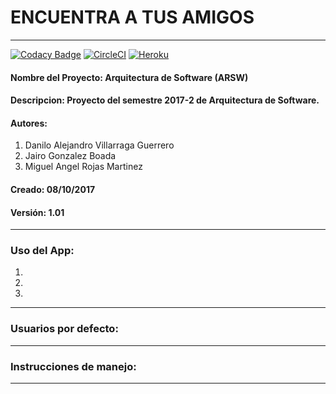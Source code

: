# ENCUENTRA A TUS AMIGOS
***
[![Codacy Badge](https://api.codacy.com/project/badge/Grade/c653d1358b154962946629e8dec4c483)](https://www.codacy.com/app/Proyectoarsw2017/ARSW-Proyecto-EncuentraATusAmigos-2017-2/dashboard)
[![CircleCI](https://circleci.com/gh/Chuzz1996/ARSW-CamposDeGuerra.svg?style=svg)](https://circleci.com/gh/Proyectoarsw2017/ARSW-Proyecto-EncuentraATusAmigos-2017-2)
[![Heroku](https://wmpics.pics/di-D9YP.png)](https://arsw-proyecto-2017-2.herokuapp.com)

#### Nombre del Proyecto: Arquitectura de Software (ARSW)
#### Descripcion: Proyecto del semestre 2017-2 de Arquitectura de Software.
#### Autores: 
1. Danilo Alejandro Villarraga Guerrero
2. Jairo Gonzalez Boada
3. Miguel Angel Rojas Martinez
#### Creado: 08/10/2017
#### Versión: 1.01
***
### Uso del App:
1.
2.
3.

***
### Usuarios por defecto:


***

### Instrucciones de manejo:

***

